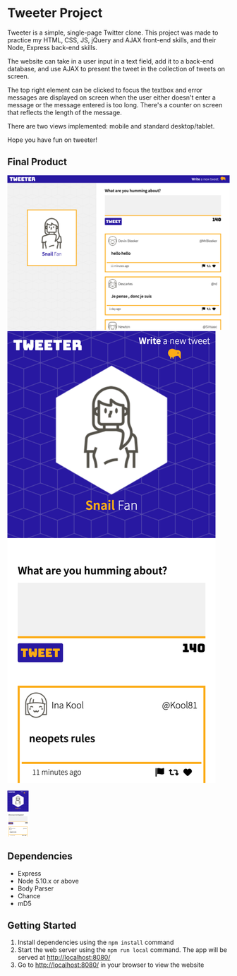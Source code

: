# Tweeter Project

Tweeter is a simple, single-page Twitter clone. This project was made to practice my HTML, CSS, JS, jQuery and AJAX front-end skills, and their Node, Express back-end skills.

The website can take in a user input in a text field, add it to a back-end database, and use AJAX to present the tweet in the collection of tweets on screen.

The top right element can be clicked to focus the textbox and error messages are displayed on screen when the user either doesn't enter a message or the message entered is too long. There's a counter on screen that reflects the length of the message.

There are two views implemented: mobile and standard desktop/tablet.

Hope you have fun on tweeter!

## Final Product

!["desktop layout"](https://github.com/paige-clark/tweeter/blob/master/docs/localhost_8080_(iPad%20Air).png)
!["mobile layout"](https://github.com/paige-clark/tweeter/blob/master/docs/localhost_8080_(iPhone%20XR).png)

<img src="https://github.com/paige-clark/tweeter/blob/master/docs/localhost_8080_(iPhone%20XR).png" width="48">

## Dependencies

- Express
- Node 5.10.x or above
- Body Parser
- Chance
- mD5

## Getting Started

1. Install dependencies using the `npm install` command
2. Start the web server using the `npm run local` command. The app will be served at <http://localhost:8080/>
3. Go to <http://localhost:8080/> in your browser to view the website
